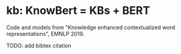 # kb: KnowBert =  KBs + BERT

Code and models from "Knowledge enhanced contextualized word representations", EMNLP 2019.

TODO: add bibtex citation



